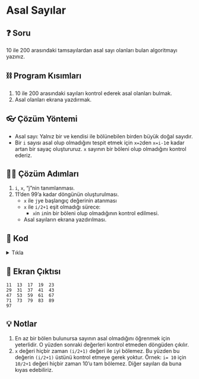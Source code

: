 # Asal Sayılar

## ❓ Soru
10 ile 200 arasındaki tamsayılardan asal sayı olanları bulan algoritmayı yazınız.

## ⛓ Program Kısımları
1. 10 ile 200 arasındaki sayıları kontrol ederek asal olanları bulmak.
2. Asal olanları ekrana yazdırmak.

   
## 👓 Çözüm Yöntemi 
- Asal sayı: Yalnız bir ve kendisi ile bölünebilen birden büyük doğal sayıdır.
- Bir `i` sayısı asal olup olmadığını tespit etmek için `x=2`den `x=i-1`e kadar artan bir sayaç oluştururuz. `x` sayının bir böleni olup olmadığını kontrol ederiz.
  
## 👩‍🔧 Çözüm Adımları
1. `i`, `x`, “j”nin tanımlanması.
2. 11’den 99’a kadar döngünün oluşturulması.
   - `x` ile `j`ye başlangıç değerinin atanması
   - `x` ile `i/2+1` eşit olmadığı sürece:
     - `x`in `i`nin bir böleni olup olmadığının kontrol edilmesi.
   - Asal sayıların ekrana yazdırılması.

## 🤖 Kod
<details>
<summary>Tıkla</summary>


```java
public class Asal {
 public static void main(String arg[]) {
  int i, x, j; // 1. adım
  for (i = 11; i < 100; i++) // 2. adım
  {
   x = 2;
   j = 0; // 2. adım (a)
   while (x != i / 2 + 1) // 2. adım (b) II. nota bak
   {
    if (i % x == 0) // 2. adım (b)(-)
    {
     j = 1;
     break; // I. nota bak
    } else x++;
   }
   if (j == 0)
    System.out.println(i); // 2. adım (c)
  }
 }
}
```
</details>


## 🎉 Ekran Çıktısı

```
11  13  17  19  23
29  31  37  41  43
47  53  59  61  67
71  73  79  83  89
97
```

## 💡 Notlar 
1. En az bir bölen bulunursa sayının asal olmadığını öğrenmek için yeterlidir. O yüzden sonraki değerleri kontrol etmeden döngüden çıkılır.
2. `x` değeri hiçbir zaman `(i/2+1)` değeri ile `i`yi bölemez. Bu yüzden bu değerin `(i/2+1)` üstünü kontrol etmeye gerek yoktur. Örnek: `i= 10` için `10/2+1` değeri hiçbir zaman 10’u tam bölemez. Diğer sayıları da buna kıyas edebiliriz.